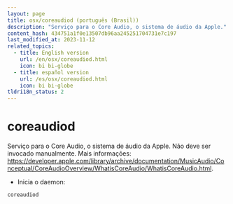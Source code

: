 ```yaml
---
layout: page
title: osx/coreaudiod (português (Brasil))
description: "Serviço para o Core Audio, o sistema de áudio da Apple."
content_hash: 434751a1f0e13507db96aa245251704731e7c197
last_modified_at: 2023-11-12
related_topics:
  - title: English version
    url: /en/osx/coreaudiod.html
    icon: bi bi-globe
  - title: español version
    url: /es/osx/coreaudiod.html
    icon: bi bi-globe
tldri18n_status: 2
---
```

# coreaudiod

Serviço para o Core Audio, o sistema de áudio da Apple.
Não deve ser invocado manualmente.
Mais informações: <https://developer.apple.com/library/archive/documentation/MusicAudio/Conceptual/CoreAudioOverview/WhatisCoreAudio/WhatisCoreAudio.html>.

- Inicia o daemon:

`coreaudiod`
